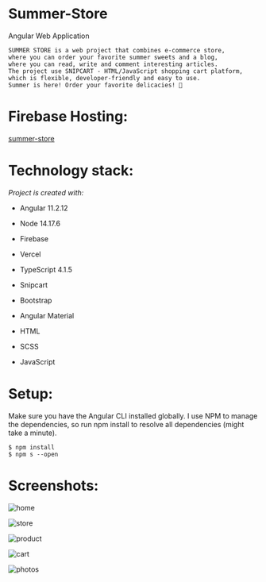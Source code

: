 # Summer-Store

Angular Web Application

    SUMMER STORE is a web project that combines e-commerce store, 
    where you can order your favorite summer sweets and a blog, 
    where you can read, write and comment interesting articles.
    The project use SNIPCART - HTML/JavaScript shopping cart platform, 
    which is flexible, developer-friendly and easy to use.
    Summer is here! Order your favorite delicacies! 🍦
    
# Firebase Hosting:     
    
[summer-store](https://summer-blog-dfc3e.web.app)


# Technology stack:

*Project is created with:*

- Angular  11.2.12

- Node 14.17.6 

- Firebase

- Vercel

- TypeScript  4.1.5

- Snipcart

- Bootstrap
    
- Angular Material
    
- HTML
    
- SCSS
    
- JavaScript
    
    
# Setup:

  Make sure you have the Angular CLI installed globally. 
  I use NPM to manage the dependencies, so run npm install 
  to resolve all dependencies (might take a minute).
  
    $ npm install
    $ npm s --open

# Screenshots:

![home](https://user-images.githubusercontent.com/84331691/162885503-b7c65af3-d8a3-416b-aefa-af6f2275cd3b.jpg)

![store](https://user-images.githubusercontent.com/84331691/162886410-560a420e-c8c7-4973-973b-16c344ab738a.jpg)

![product](https://user-images.githubusercontent.com/84331691/162886415-b5681436-97bb-4f15-8d16-9953add4420a.jpg)

![cart](https://user-images.githubusercontent.com/84331691/162886428-52d352b4-3d37-4a34-acb0-3299e72160e5.jpg)

![photos](https://user-images.githubusercontent.com/84331691/162887069-96282ab8-ab57-40a8-90e4-b0bf25724428.jpg)
